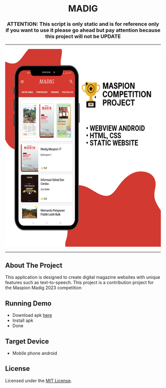 <h1 align="center">MADIG</h1>

<h3 align="center">
  ATTENTION: This script is only static and is for reference only if you want to use it please go ahead but pay attention because this project will not be UPDATE
</h3>

---

<p align="center">
  <img src="https://github.com/damartripamungkas/madig/blob/main/screnshoot.png?raw=true" style="height: 40rem;"/>
</p>

---

## About The Project 
This application is designed to create digital magazine websites with unique features such as text-to-speech. This project is a contribution project for the Maspion Madig 2023 competition

## Running Demo
- Download apk [here](https://github.com/damartripamungkas/madig/raw/main/madig.apk)
- Install apk
- Done

## Target Device
- Mobile phone android

## License
Licensed under the [MIT License](./LICENSE).
